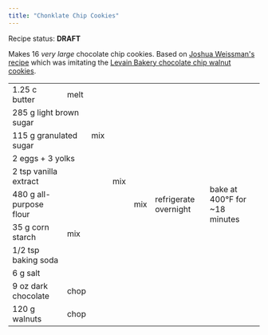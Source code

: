 ```yaml
---
title: "Chonklate Chip Cookies"
---
```


<aside class=important>

Recipe status: **DRAFT**

</aside>

Makes 16 *very large* chocolate chip cookies. Based on [Joshua Weissman's
recipe] which was imitating the [Levain Bakery chocolate chip walnut cookies].

[Joshua Weissman's recipe]: https://www.youtube.com/watch?v=NYH1Z7TUSEI
[Levain Bakery chocolate chip walnut cookies]: https://www.youtube.com/watch?v=61Zba8jh5Wg

<table>
  <tr style="text-align: left;">
    <td>1.25 c butter</td>
    <td>melt</td>
    <td rowspan=5>mix</td>
    <td rowspan=9>mix</td>
    <td rowspan=11>mix</td>
    <td rowspan=11>refrigerate overnight</td>
    <td rowspan=11>bake at 400°F for ~18 minutes</td>
  </tr>
  <tr>
    <td colspan=2>285 g light brown sugar</td>
  </tr>
  <tr>
    <td colspan=2>115 g granulated sugar</td>
  </tr>
  <tr>
    <td colspan=2>2 eggs + 3 yolks</td>
  </tr>
  <tr>
    <td colspan=2>2 tsp vanilla extract</td>
  </tr>
  <tr>
    <td>480 g all-purpose flour</td>
    <td colspan=2 rowspan=4>mix</td>
  </tr>
  <tr>
    <td>35 g corn starch</td>
  </tr>
  <tr>
    <td>1/2 tsp baking soda</td>
  </tr>
  <tr>
    <td>6 g salt</td>
  </tr>
  <tr>
    <td>9 oz dark chocolate</td>
    <td colspan=3>chop</td>
  </tr>
  <tr>
    <td>120 g walnuts</td>
    <td colspan=3>chop</td>
  </tr>
</table>
